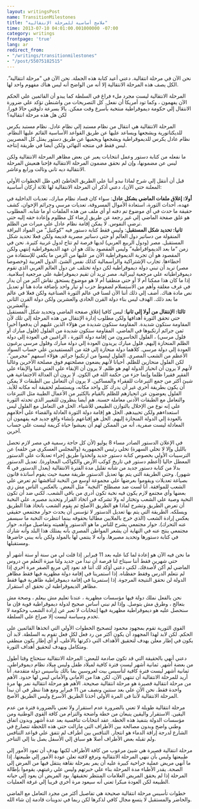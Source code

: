 ```yaml
---
layout: writingsPost
name: TransitionMilestones
title: "ملامح أساسية للمرحلة الإنتقالية"
time: 2013-07-10 04:01:00.001000000 -07:00
category: writings
frontpage: 'true'
lang: ar
redirect_from: 
- "/writings/transitionmilestones"
- "/post/55075182515"
---
```

نحن الآن في مرحلة انتقالية. دعني أعيد كتابة هذه الجملة. نحن الآن في “مرحلة انتقالية”. الكل يصف هذه المرحلة الانتقالية إلا أنه من الواضح أنه ليس هناك مفهوم واحد لها.  
  
المرحلة الانتقالية ليست مجرد ملء فراغ في السلطة كما يبدو أن القائمين علي الحكم الآن يفهمون ، وكما تود أمريكا أن نفعل. كل التصريحات من واشنطن تؤكد علي ضرورة الانتقال إلي حكومة ديموقراطية منتخبة بأسرع وقت ممكن. يالا بسرعة دلوقتي حالا فورا. لكن هل هذه مرحلة انتقالية؟  
  
المرحلة الانتقالية هي انتقال من نظام مستبد إلي نظام عادل. نظام مستبد يكرس للديكتاتورية ويشجعها ويساعد عليها عن طريق القواعد الأساسية القائم عليها النظام. نظام عادل يكرس للديموقراطية ويشجعها ويحميها عن طريق دستور يمثل كل المصريين ليس فقط في منتجه النهائي ولكن أيضا في طريقة إنتاجه.  
  
ما نفعله من كتابة دستور وعمل انتخابات يعبر عن بعض مظاهر المرحلة الانتقالية ولكن ليس عن مضمونها، وإن لم نحقق مضمون المرحلة الانتقالية فإحنا هنعيش المرحلة الانتقالية ديه تاني وتالت ورابع وعاشر.  
  
قبل أن أنتقل إلي شرح لماذا نبدو أننا علي الطريق الخاطئ (في ظل الخطوات الأولي المعلنة حتي الآن)، دعني أذكر أن المرحلة الانتقالية لها ثلاثة أركان أساسية:  
  
**أولا: إغلاق ملفات الماضي بشكل عادل**: سواء كان فساد نظام مبارك، تعديات الداخلية في عهده، أحداث الثورة، استعادة الأموال المسروقة، تعديات مرسي وجرائم الإخوان، كشف حقيقة ما حدث في أي موضوع تم دفنه أو أي ملف من هذه الملفات أو ما شابه. المطلوب هو غلق صفحة الماضي إلي غير رجعة عن طريق إرضاء كل مظلوم وإعادة حقه إليه حتي ترضي النفوس. لا يمكن إقامة نظام عادل علي ميراث من الظلم.  
**ثانيا: تحديد شكل المستقبل**: وليس فقط كتابة دستور فيه “كوكتيل” من المواد البراقة المنقولة من دساتير دول العالم أو حتي دساتير مصرية قديمة ولكن فعلا تحديد شكل المستقبل. مصر (ودول الربيع العربي) لديها فرصة لم تتاح لدول غربية كثيرة. نحن في زمن “ما بعد الديمواقراطية” وليس المقصود بذلك هو أن عهد الديموقراطية إنتهي ولكن المقصود هو أن تجربة الديموقراطية الآن مر عليها من الزمن ما يكفي للإستفادة من أخطاءها. تجارب الإشتراكية والرأسمالية كذلك نفس الشئ. الدول العربية (وخصوصا مصر) تريد أن تبني دولة ديموقراطية لكن دولة تختلف عن دول العالم الغربي الذي تقوم ديموقراطياته علي مرجعية ليبرالية. مصر تريد أن تقيم ديموقراطية علي مرجعية إسلامية. إذا ما كان هذا ممكنا أم لا أو حتي منطقيا أم لا هو موضوع يستحق نقاش أكبر من أن يدار في غرف مغلقة وأهم من الاستسلام لضغوط حزب أو تيار واحد بإضافة مادة هنا أو تعديل نص مادة هناك. أضف إلي ذلك أننا الآن لسنا في عالم الثورة الصناعية ولكن فعلا في عالم ما بعد ذلك. الهدف ليس بناء دولة القرن الحادي والعشرين ولكن دولة القرن الثاني والعشرين.  
**ثالثا: الإنتقال من أولا إلي ثانيا**: ليس كافيا إغلاق صفحة الماضي وتحديد شكل المستقبل حتي تحقق الثورة أهدافها ولكن مطلوب إدارة الإنتقال من هذه المرحلة إلي تلك لأن المقاومة ستكون شديدة. المقاومة ستكون شديدة من هؤلاء الذين عليهم أن يدفعوا أخيرا ثمن جرائم ارتكبوها في الماضي. المقاومة ستكون شديدة من الفلول (فلول مبارك أو فلول مرسي) ، الفلول الخاسرون من إقامة دولة الثورة ، الراغبين في العودة إلي دولة الظلم المنحازة إليهم. فلول مبارك يريدون العودة إلي دولة مبارك وفلول مرسي يرغبون العودة إلي دولة مرسي. كلاهما دولة منحازة إلي فئة من المستفيدين علي حساب السواد الأعظم من الشعب المصري. الفلول ليسوا من ارتكبوا جرائم. هؤلاء اسمهم “مجرمين”. لكن الفلول منحازين للظلم. أحيانا لأنهم يضعون مصلحتهم فوق مصلحة الآخرين وغالبا لأنهم لا يرون أن انحياز الدولة لهم هو ظلم. لا يرون أن الإبقاء علي الغني غنيا والإبقاء علي الفقير فقيرا ظلما وإنما جزء من حكمة الله في الكون. لا يرون أن العدالة الاجتماعية هي شيئ أكثر من جمع التبرعات للفقراء والمساكين. لا يرون أن التعامل بين الطبقات لا يمكن أن يكون بطريقة أخري غير أن يدرك كل واحد مكانه، ويستسلم لحقيقة أنه مكانه للأبد. الفلول يعوضون عن انحيازهم للظلم بالقيام بالكثير من الأعمال الطيبة مثل التبرعات والتعامل مع الطبقات الأدنى معاملة حسنة. هم أيضا ينظرون للتغيير الذي تحدثه الثورة علي إنه نوع من الإخلال بالتوازن الطبيعي للأشياء. الحل في التعامل مع الفلول ليس استعداءهم ولكن تحييدهم. الحل هو إقامة دولة الثورة العادلة والقضاء علي أحلامهم بالعودة إلي الدولة المنحازة إليهم. الحل هو إقناعهم بإنشاء واقع جديد فيه يفهمون أن المعادلة ليست صفرية، أنه من الممكن لهم أن يعيشوا حياة كريمة ليست علي حساب آخرين.  
  
في الإعلان الدستور الصادر مساء 8 يوليو (لأن كل حاجة رسمية في مصر لازم تحصل بالليل وإلا لا تحلي السهرة) تخلي رئيس الجمهورية (والمجلس العسكري من خلفه) عن الترسيبات الأولي بخصوص كتابة دستور جديد واتخذوا طريق إجراء تعديلات علي الدستور المعطل حاليا (أعظم دستور في تاريخ كوكب الأرض والكواكب المجاورة). تعديل الدستور بدلا من كتابة دستور جديد من شأنه تقليل مدة الفترة الانتقالية (يعدل الدستور في 4 شهور). وحتي الطريقة التي يتم بها تعديل الدستور طريقة معيبة حيث يقوم أساتذة قانون بصياغة تعديلات ويقوموا بعرضها علي مجموعة أوسع من النخبة لتناقشها ثم تعرض علي الشعب للموافقة. أنا لست ضد مصطلح “النخبة” مثل البعض. بالعكس، الناس مش زي بعضها وأي مجتمع لازم يكون فيه نخبة تكون أدري من باقي الشعب. لكني ضد أن تكون النخبة وصية علي الشعب وتختار له ولا تشركه في اتخاذ القرار وتحديد مصيره. علي النخبة أن تعرض الطريق وتشرح لماذا هو الطريق الأصلح ثم يقوم الشعب باتخاذ هذا الطريق ويسلكه. الطريقة التي يتم بها تعديل الدستور لا تؤسس أن يحدث حوار مجتمعي حقيقي يعكس إرادة الشعب (الذي خرج بالملايين مطالبا بحقوقه بينما انتظرت النخبة ما سيسفر عنه التحرك). حوار مجتمعي يشرح للناس ما هو الدستور وأهميته وتفاصيل مواده. حوار مجتمعي ينتج عنه في النهاية أن يشعر المواطن المصري بأنه يمتلك هذا البلد وأنه شارك في كتابة دستورها وتحديد مصيرها. وأنه لا ينتمي لها بالمولد ولكن بأنه يبني حاضرها ومستقبلها.  
  
ما نحن فيه الآن هو إعادة لما كنا عليه بعد 11 فبراير. إذا قلت لي من سنة أو ستة أشهر أو حتي شهرين فقط أننا سيتاح لنا فرصة أن نبدأ من جديد ولنا ميزة التعلم من دروس الماضي لم أكن لأصدقك. لكني دعني أؤكد لك أننا قد نعود إلي مربع الصفر مرة أخري إذا لم نتعلم الدرس وفقط حفظناه. إذا استمرينا في إقامة دولة مظهرية فيها فقط مظاهر الدولة لن نحقق النتيجة المرجوة. إذا إستمرينا في إقامة ديموقراطية ظاهرية فيها فقط مظاهر الديموقراطية لن نحقق أي استقرار.  
  
نحن بالفعل نملك دولة فيها مؤسسات مظهرية ، عندنا تعليم مش بيعلم ، وصحة مش بتعالج ، وطرق مش بتوصل. وإذا لم نبني أساس صحيح لدولة ديموقراطية قوية فإن ما سنحصل عليه هو ديموقراطية مظهرية فيها إنتخابات لا تعبر عن إرادة الشعب وحكومة لا تخدم وسياسة ليست إلا صراع علي السلطة.  
  
القوي الثورية تقوم بمجهود محمود لتصحيح الخطوات الأولي التي اتخذها القائمين علي الحكم. لكن لابد لهذا المجهود أن يكون أكثر من رد فعل لكل فعل تقوم به السلطة. لابد أن يكون في إطار معلن يهدف لتحقيق الأهداف التي ذكرتها بالأعلى، أو أي إطار يكون منطقي ومتكامل ويهدف لتحقيق أهداف الثورة.  
  
دعني أنهي بالحقيقة التي قد تكون صادمة للبعض: المرحلة الانتقالية ستحتاج وقتا أطول من بعضة أشهر. ثمانية أشهر ليست فترة كافية لميلاد طفل وليس ميلاد نظام ديموقراطي. ثمانية أشهر ليست فترة كافية لتأسيس بيت لعروسين بما بالك بتأسيس دولة متقدمة. أنا أريد للمرحلة الانتقالية أن تنتهي الآن، لكن هذا من الأماني والأماني ليس لها حدود. الأهم من مرحلة انتقالية قصيرة هو مرحلة انتقالية صحيحة. الأهم هو مرحلة انتقالية نمر بها مرة واحدة فقط. نحن الآن علي بعد سنتين ونصف من 11 فبراير ومع هذا ننظر في أن نبدأ المرحلة الانتقالية لأننا في المرة الأولي أخذنا الطريق الأسرع وليس الطريق الأصح.  
  
مرحلة انتقالية طويلة لا تعني بالضرورة عدم استقرار ولا تعني بالضرورة فترة من عدم اليقين. الاستقرار واليقين ينبعان من خطة واضحة والتزام من كافة القوي الوطنية ومن مؤسسات الدولة بتنفيذ هذه الخطة. عقد انتخابات تنافسية بعد عدة أشهر وبدون اتفاق وطني واضح وبدون مصالحة بين الأطراف التي مازالت حتي هذه اللحظة تتصارع في الشارع لدرجة إراقة الدماء هو انتحار. التنافس بين أطراف لم تتفق علي قواعد التنافس ولم تقبله بعض الأطراف أصلا هو سباق إلي الأسفل يصل بنا إلي التناحر.  
  
مرحلة انتقالية قصيرة هي شيئ مرغوب من كافة الأطراف لكنها بهدف أن تعود الأمور إلي طبيعتها وليس بأن ننهي المرحلة الانتقالية ونرفع لافتة تعلن عودة الأمور إلي طبيعتها. إذا ما أنهي مريض عملية جراحية كبيرة عليه أن يمر بمرحلة نقاهة ينتقل فيها من المرض إلي الصحة. يقدر الأطباء مدة المرحلة بناء علي خبرتهم وليس علي رغبتهم، يقوموا بإطالة المرحلة إذا لم يحقق المريض العلامات المنتظر تحقيقها. يود المريض أن يعود إلي حياته الطبيعة لكن العودة مبكرا تعني أنه سيعود مرة أخري قريبا إلي غرفة العمليات.  
  
خطوات تأسيس مرحلة انتقالية صحيحة هي تفاصيل أكثر من مجرد التعامل مع الماضي والحاضر والمستقبل لا يتسع مجال كافي لذكرها لكن ربما في تدوينات قادمة إن شاء الله.  
